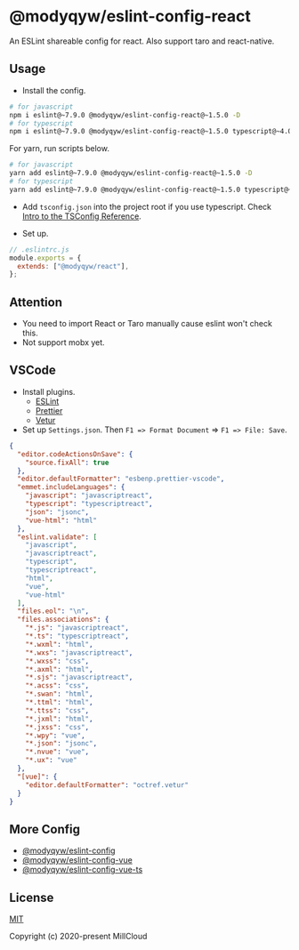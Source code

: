 # @modyqyw/eslint-config-react

An ESLint shareable config for react. Also support taro and react-native.

## Usage

- Install the config.

```sh
# for javascript
npm i eslint@~7.9.0 @modyqyw/eslint-config-react@~1.5.0 -D
# for typescript
npm i eslint@~7.9.0 @modyqyw/eslint-config-react@~1.5.0 typescript@~4.0.0 -D
```

For yarn, run scripts below.

```sh
# for javascript
yarn add eslint@~7.9.0 @modyqyw/eslint-config-react@~1.5.0 -D
# for typescript
yarn add eslint@~7.9.0 @modyqyw/eslint-config-react@~1.5.0 typescript@~4.0.0 -D
```

- Add `tsconfig.json` into the project root if you use typescript. Check [Intro to the TSConfig Reference](https://www.typescriptlang.org/tsconfig).

- Set up.

```js
// .eslintrc.js
module.exports = {
  extends: ["@modyqyw/react"],
};
```

## Attention

- You need to import React or Taro manually cause eslint won't check this.
- Not support mobx yet.

## VSCode

- Install plugins.
  - [ESLint](https://marketplace.visualstudio.com/items?itemName=dbaeumer.vscode-eslint)
  - [Prettier](https://marketplace.visualstudio.com/items?itemName=esbenp.prettier-vscode)
  - [Vetur](https://marketplace.visualstudio.com/items?itemName=octref.vetur)
- Set up `Settings.json`. Then `F1 => Format Document` => `F1 => File: Save`.

```json
{
  "editor.codeActionsOnSave": {
    "source.fixAll": true
  },
  "editor.defaultFormatter": "esbenp.prettier-vscode",
  "emmet.includeLanguages": {
    "javascript": "javascriptreact",
    "typescript": "typescriptreact",
    "json": "jsonc",
    "vue-html": "html"
  },
  "eslint.validate": [
    "javascript",
    "javascriptreact",
    "typescript",
    "typescriptreact",
    "html",
    "vue",
    "vue-html"
  ],
  "files.eol": "\n",
  "files.associations": {
    "*.js": "javascriptreact",
    "*.ts": "typescriptreact",
    "*.wxml": "html",
    "*.wxs": "javascriptreact",
    "*.wxss": "css",
    "*.axml": "html",
    "*.sjs": "javascriptreact",
    "*.acss": "css",
    "*.swan": "html",
    "*.ttml": "html",
    "*.ttss": "css",
    "*.jxml": "html",
    "*.jxss": "css",
    "*.wpy": "vue",
    "*.json": "jsonc",
    "*.nvue": "vue",
    "*.ux": "vue"
  },
  "[vue]": {
    "editor.defaultFormatter": "octref.vetur"
  }
}
```

## More Config

- [@modyqyw/eslint-config](https://github.com/MillCloud/eslint-config)
- [@modyqyw/eslint-config-vue](https://github.com/MillCloud/eslint-config-vue)
- [@modyqyw/eslint-config-vue-ts](https://github.com/MillCloud/eslint-config-vue-ts)

## License

[MIT](./LICENSE)

Copyright (c) 2020-present MillCloud
